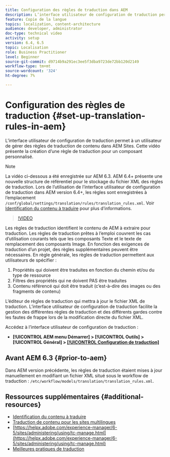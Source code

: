 ```yaml
---
title: Configuration des règles de traduction dans AEM
description: L’interface utilisateur de configuration de traduction permet à un utilisateur de gérer des règles de traduction de contenu dans AEM Sites. Cette vidéo présente la création d’une règle de traduction pour un composant personnalisé.
feature: Copie de la langue
topics: localization, content-architecture
audience: developer, administrator
doc-type: technical video
activity: setup
version: 6.4, 6.5
topic: Localisation
role: Business Practitioner
level: Beginner
source-git-commit: d9714b9a291ec3ee5f3dba9723de72bb120d2149
workflow-type: tm+mt
source-wordcount: '324'
ht-degree: 7%

---
```



# Configuration des règles de traduction {#set-up-translation-rules-in-aem}

L’interface utilisateur de configuration de traduction permet à un utilisateur de gérer des règles de traduction de contenu dans AEM Sites. Cette vidéo présente la création d’une règle de traduction pour un composant personnalisé.

>[!NOTE]
>
> La vidéo ci-dessous a été enregistrée sur AEM 6.3. AEM 6.4+ présente une nouvelle structure de référentiel pour le stockage du fichier XML des règles de traduction. Lors de l’utilisation de l’interface utilisateur de configuration de traduction dans AEM version 6.4+, les règles sont enregistrées à l’emplacement `/conf/global/settings/translation/rules/translation_rules.xml`. Voir [Identification du contenu à traduire](https://helpx.adobe.com/experience-manager/6-5/sites/administering/using/tc-rules.html) pour plus d’informations.

>[!VIDEO](https://video.tv.adobe.com/v/18135/?quality=9&learn=on)

Les règles de traduction identifient le contenu de AEM à extraire pour traduction. Les règles de traduction prêtes à l’emploi couvrent les cas d’utilisation courants tels que les composants Texte et le texte de remplacement des composants Image. En fonction des exigences de traduction d’un projet, des règles supplémentaires peuvent être nécessaires. En règle générale, les règles de traduction permettent aux utilisateurs de spécifier :

1. Propriétés qui doivent être traduites en fonction du chemin et/ou du type de ressource
2. Filtres des propriétés qui ne doivent PAS être traduites
3. Contenu référencé qui doit être traduit (c’est-à-dire des images ou des fragments de contenu)

L’éditeur de règles de traduction qui mettra à jour le fichier XML de traduction. L’interface utilisateur de configuration de traduction facilite la gestion des différentes règles de traduction et des différents gardes contre les fautes de frappe lors de la modification directe du fichier XML.

Accédez à l’interface utilisateur de configuration de traduction :

* **[!UICONTROL AEM menu Démarrer]  >  [!UICONTROL Outils]  >  [!UICONTROL Général]  >  [[!UICONTROL Configuration de traduction]](http://localhost:4502/libs/cq/translation/translationrules/contexts.html)**

## Avant AEM 6.3 {#prior-to-aem}

Dans AEM version précédente, les règles de traduction étaient mises à jour manuellement en modifiant un fichier XML situé sous le workflow de traduction : `/etc/workflow/models/translation/translation_rules.xml`.

## Ressources supplémentaires {#additional-resources}

* [Identification du contenu à traduire](https://helpx.adobe.com/experience-manager/6-5/sites/administering/using/tc-rules.html)
* [Traduction de contenu pour les sites multilingues](https://helpx.adobe.com/experience-manager/6-5/sites/administering/using/translation.html)
* [https://helpx.adobe.com/experience-manager/6-5/sites/administering/using/tc-manage.html](https://helpx.adobe.com/experience-manager/6-5/sites/administering/using/tc-manage.html)
* [Meilleures pratiques de traduction](https://helpx.adobe.com/experience-manager/6-5/sites/administering/using/tc-bp.html)
